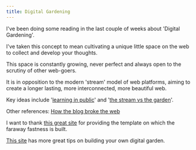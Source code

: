 ```yaml
---
title: Digital Gardening
---
```




I've been doing some reading in the last couple of weeks about 'Digital Gardening'.

I've taken this concept to mean cultivating a unique little space on the web to collect and develop your thoughts. 

This space is constantly growing, never perfect and always open to the scrutiny of other web-goers. 

It is in opposition to the modern 'stream' model of web platforms, aiming to create a longer lasting, more interconnected, more beautiful web.

Key ideas include '[learning in public](https://www.swyx.io/digital-garden-tos)' and '[the stream vs the garden](https://hapgood.us/2015/10/17/the-garden-and-the-stream-a-technopastoral/)'.

Other references: [How the blog broke the web](https://stackingthebricks.com/how-blogs-broke-the-web/)

I want to thank [this great site](https://maximevaillancourt.com/blog/setting-up-your-own-digital-garden-with-jekyll) for providing the template on which the faraway fastness is built. 

[This site](https://nesslabs.com/digital-garden-set-up) has more great tips on building your own digital garden.
